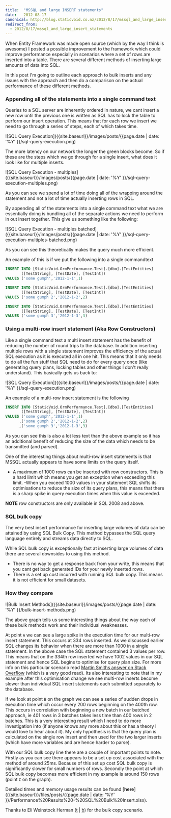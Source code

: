 ```yaml
---
title:  "MSSQL and large INSERT statements"
date:   2012-08-17
canonical: http://blog.staticvoid.co.nz/2012/8/17/mssql_and_large_insert_statements
redirect_from:
  - 2012/8/17/mssql_and_large_insert_statements
---
```

When Entity Framework was made open source (which by the way I think is awesome) I posted a possible improvement to the framework which could improve performance especially in scenarios where a set of rows are inserted into a table. There are several different methods of inserting large amounts of data into SQL.

In this post I'm going to outline each approach to bulk inserts and any issues with the approach and then do a comparison on the actual performance of these different methods.

### Appending all of the statements into a single command text

Queries to a SQL server are inherently ordered in nature, we cant insert a new row until the previous one is written as SQL has to lock the table to perform our insert operation. This means that for each row we insert we need to go through a series of steps, each of which takes time.

![SQL Query Execution]({{site.baseurl}}/images/posts/{{page.date | date: '%Y' }}/sql-query-execution.png)

The more latency on our network the longer the green blocks become. So if these are the steps which we go through for a single insert, what does it look like for multiple inserts.

![SQL Query Execution - multiples]({{site.baseurl}}/images/posts/{{page.date | date: '%Y' }}/sql-query-execution-multiples.png)

<div class="separator" style="clear: both; text-align: left;">
As you can see we spend a lot of time doing all of the wrapping around the statement and not a lot of time actually inserting rows in SQL. </div>

By appending all of the statements into a single command text what we are essentially doing is bundling all of the separate actions we need to perform in out insert together. This give us something like the following:

![SQL Query Execution - multiples batched]({{site.baseurl}}/images/posts/{{page.date | date: '%Y' }}/sql-query-execution-multiples-batched.png)

As you can see this theoretically makes the query much more efficient.

An example of this is if we put the following into a single commandtext

``` sql
INSERT INTO [StaticVoid.OrmPerformance.Test].[dbo].[TestEntities]
       ([TestString], [TestDate], [TestInt])
VALUES ('some gumph','2012-1-1',1)

INSERT INTO [StaticVoid.OrmPerformance.Test].[dbo].[TestEntities]
       ([TestString], [TestDate], [TestInt])
VALUES ('some gumph 2','2012-1-2',2)

INSERT INTO [StaticVoid.OrmPerformance.Test].[dbo].[TestEntities]
       ([TestString], [TestDate], [TestInt])
VALUES ('some gumph 3','2012-1-3',3)
```

### Using a multi-row insert statement (Aka Row Constructors)

Like a single command text a multi insert statement has the benefit of reducing the number of round trips to the database. In addition inserting multiple rows with a single statement improves the efficiency of the actual SQL execution as it is executed all in one hit. This means that it only needs to do all the fun stuff that SQL need to do for every query once (like generating query plans, locking tables and other things I don't really understand). This basically gets us back to:

![SQL Query Execution]({{site.baseurl}}/images/posts/{{page.date | date: '%Y' }}/sql-query-execution.png)

An example of a multi-row insert statement is the following

```sql
INSERT INTO [StaticVoid.OrmPerformance.Test].[dbo].[TestEntities]
       ([TestString], [TestDate], [TestInt])
VALUES ('some gumph','2012-1-1',1)
      ,('some gumph 2','2012-1-2',2)
      ,('some gumph 3','2012-1-3',3)
```

As you can see this is also a lot less text than the above example so it has an additional benefit of reducing the size of the data which needs to be transmitted (and parsed).

One of the interesting things about multi-row insert statements is that MSSQL actually appears to have some limits on the query itself.

 - A maximum of 1000 rows can be inserted with row constructors. This is a hard limit which means you get an exception when exceeding this limit.
 -When you exceed 1000 values in your statement SQL shifts its optimisations to reduce the size of its query plans, this means that there is a sharp spike in query execution times when this value is exceeded.

**NOTE** row constructors are only available in SQL 2008 and above.

### SQL bulk copy

The very best insert performance for inserting large volumes of data can be attained by using SQL Bulk Copy. This method bypasses the SQL query language entirely and streams data directly to SQL.

While SQL bulk copy is exceptionally fast at inserting large volumes of data there are several downsides to using this method.

 - There is no way to get a response back from your write, this means that you cant get back generated IDs for your newly inserted rows.
 - There is a set up cost incurred with running SQL bulk copy. This means it is not efficient for small datasets.

### How they compare

![Bulk Insert Methods]({{site.baseurl}}/images/posts/{{page.date | date: '%Y' }}/bulk-insert-methods.png)

The above graph tells us some interesting things about the way each of these bulk methods work and their individual weaknesses.

At point `A` we can see a large spike in the execution time for our multi-row insert statement. This occurs at 334 rows inserted. As we discussed earlier SQL changes its behavior when there are more than 1000 in a single statement. In the above case the SQL statement contained 3 values per row. This means that on the 334th row inserted we have 1002 values in our SQL statement and hence SQL begins to optimise for query plan size. For more info on this particular scenario read [Martin Smiths answer on Stack Overflow](http://stackoverflow.com/a/8640583/1070291) (which is a very good read). Its also interesting to note that in my example after this optimisation change we see multi-row inserts become slower than individual SQL insert statements each submitted separately to the database.

If we look at point `B` on the graph we can see a series of sudden drops in execution time which occur every 200 rows beginning on the 400th row. This occurs in correlation with beginning a new batch in our batched approach, ie 401 rows in 3 batches takes less time than 400 rows in 2 batches. This is a very interesting result which I need to do more investigation into (if anyone knows any more about this or has a theory I would love to hear about it). My only hypothesis is that the query plan is calculated on the single row insert and then used for the two larger inserts (which have more variables and are hence harder to parse).

With our SQL bulk copy line there are a couple of important points to note. Firstly as you can see there appears to be a set up cost associated with the method of around 25ms. Because of this set up cost SQL bulk copy is significantly slower for small numbers of rows. Secondly the point at which SQL bulk copy becomes more efficient in my example is around 150 rows (point `C` on the graph).

Detailed times and memory usage results can be found [**here**]({{site.baseurl}}/files/posts/{{page.date | date: '%Y' }}/Performance%20Results%20-%20SQL%20Bulk%20Insert.xlsx).

Thanks to Eli Weinstock Herman ([t](https://twitter.com/tarwn) \| [b](http://tiernok.com/)) for the bulk copy scenario.
